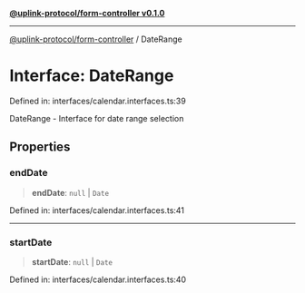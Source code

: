 [**@uplink-protocol/form-controller v0.1.0**](../README.md)

***

[@uplink-protocol/form-controller](../globals.md) / DateRange

# Interface: DateRange

Defined in: interfaces/calendar.interfaces.ts:39

DateRange - Interface for date range selection

## Properties

### endDate

> **endDate**: `null` \| `Date`

Defined in: interfaces/calendar.interfaces.ts:41

***

### startDate

> **startDate**: `null` \| `Date`

Defined in: interfaces/calendar.interfaces.ts:40

